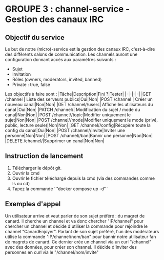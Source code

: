 # GROUPE 3 : channel-service - Gestion des canaux IRC
## Objectif du service
Le but de notre (micro)-service est la gestion des canaux IRC, c'est-à-dire des différents salons de communication. Les channels auront une configuration donnant accès aux paramètres suivants :
- Sujet
- Invitation
- Rôles (owners, moderators, invited, banned)
- Private : true, false

Les objectifs à faire sont : 
|Tâche|Description|Fini ?|Tester|
|-|-|-|-|
|GET /channel | Liste des serveurs publics|Oui|Non|
|POST /channel | Créer un nouveau canal|Non|Non|
|GET /channel/<nom>/users| Affiche les utilisateurs du canal |Oui|Non|
|PATCH /channel/<nom>| Modification du sujet / mode du canal|Non|Non|
|POST /channel/<nom>/topic|Modifier uniquement le sujet|Non|Non|
|POST /channel/<nom>/mode|Modifier uniquement le mode (privé, public, lecture seule)|Non|Non|
|GET /channel/<nom>/config|Récupère toute la config du canal|Oui|Non|
|POST /channel/<nom>/invite|Inviter une personne|Non|Non|
|POST /channel/<nom>/ban|Bannir une personne|Non|Non|
|DELETE /channel/<nom>|Supprimer un canal|Non|Non|

## Instruction de lancement

1. Télécharger le dépôt git.
2. Ouvrir la cmd
3. Ouvrir le fichier téléchargé depuis la cmd (via des commandes comme ls ou cd)
4. Tapez la commande '''docker compose up -d'''
## Exemples d'appel

Un utilisateur arrive et veut parler de son sujet préféré : du magret de canard.
Il cherche un channel et va donc chercher "IP/channel" pour chercher un channel et décide d'utiliser la commande pour rejoindre le channel "CanardEnjoyer".
Parlant de son sujet préféré, l'un des modérateurs utilise la commande "IP/channel/nom/ban" pour bannir notre utilisateur fan de magrets de canard.
Ce dernier crée un channel via un curl "/channel" avec des données, pour créer son channel.
 Il décide d'inviter des personnes en curl via le "/channel/nom/invite"
